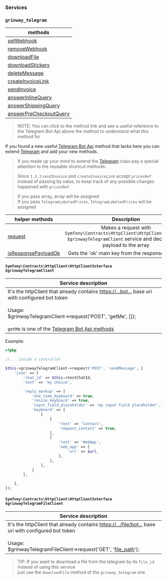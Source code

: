 ### Services

### `grinway_telegram`

| methods                                                                                                      |
|--------------------------------------------------------------------------------------------------------------|
| [setWebhook](https://github.com/GrinWay/telegram-bundle/blob/main/src/Service/Telegram.php#L40)              |
| [removeWebhook](https://github.com/GrinWay/telegram-bundle/blob/main/src/Service/Telegram.php#L50)           |
| [downloadFile](https://github.com/GrinWay/telegram-bundle/blob/main/src/Service/Telegram.php#L62)            |
| [downloadStickers](https://github.com/GrinWay/telegram-bundle/blob/main/src/Service/Telegram.php#L124)       |
| [deleteMessage](https://github.com/GrinWay/telegram-bundle/blob/main/src/Service/Telegram.php#L185)          |
| [createInvoiceLink](https://github.com/GrinWay/telegram-bundle/blob/main/src/Service/Telegram.php#L210)      |
| [sendInvoice](https://github.com/GrinWay/telegram-bundle/blob/main/src/Service/Telegram.php#L272)            |
| [answerInlineQuery](https://github.com/GrinWay/telegram-bundle/blob/main/src/Service/Telegram.php#L336)      |
| [answerShippingQuery](https://github.com/GrinWay/telegram-bundle/blob/main/src/Service/Telegram.php#L368)    |
| [answerPreCheckoutQuery](https://github.com/GrinWay/telegram-bundle/blob/main/src/Service/Telegram.php#L412) |

> NOTE: You can click to the method link and see a useful reference to the Telegram Bot Api above the method to
> understand what this method for

If you found a new useful [Telegram Bot Api](https://core.telegram.org/bots/api#available-methods) method that lacks
here you can extend [Telegram](https://github.com/GrinWay/telegram-bundle/blob/main/src/Service/Telegram.php)
and add your new methods.

> If you made up your mind to extend the
> [Telegram](https://github.com/GrinWay/telegram-bundle/blob/main/src/Service/Telegram.php)
> class pay a special attention to the reusable shortcut methods:

> Since `1.3.3` `sendInvoice` and `createInvoiceLink` accept `pricesRef` 
> instead of passing by value, to keep track of any possible changes happened with `pricesRef`
> 
> If you pass array, array will be assigned 
> <br>
> If you pass `TelegramLabeledPrices`, `TelegramLabeledPrices` will be assigned

| helper methods                                                                                            |                                                                 Description                                                                  |
|-----------------------------------------------------------------------------------------------------------|:--------------------------------------------------------------------------------------------------------------------------------------------:|
| [request](https://github.com/GrinWay/telegram-bundle/blob/main/src/Service/Telegram.php#L465)             | Makes a request with `Symfony\Contracts\HttpClient\HttpClientInterface $grinwayTelegramClient` service and decodes json payload to the array |
| [isResponsePayloadOk](https://github.com/GrinWay/telegram-bundle/blob/main/src/Service/Telegram.php#L478) |                                               Gets the 'ok' main key from the response payload                                               |

#### `Symfony\Contracts\HttpClient\HttpClientInterface $grinwayTelegramClient`

| Service description                                                                                                                                                                                                                                                                                                                       |
|-------------------------------------------------------------------------------------------------------------------------------------------------------------------------------------------------------------------------------------------------------------------------------------------------------------------------------------------|
| It's the httpClient that already contains [https://...bot...](https://core.telegram.org/bots/api#making-requests) base uri with configured bot token<br><br>Usage:<br>$grinwayTelegramClient->request('POST', 'getMe', []);<br><br>`getMe` is one of the [Telegram Bot Api methods](https://core.telegram.org/bots/api#available-methods) |

Example:

```php
<?php

//... inside a controller

$this->grinwayTelegramClient->request('POST', 'sendMessage', [
    'json' => [
        'chat_id' => $this->testChatId,
        'text' => 'my choice',

        'reply_markup' => [
            'one_time_keyboard' => true,
            'resize_keyboard' => true,
            'input_field_placeholder' => 'my input field placeholder',
            'keyboard' => [
                [
                    [
                        'text' => 'Contact',
                        'request_contact' => true,
                    ],
                    [
                        'text' => 'WebApp',
                        'web_app' => [
                            'url' => $url,
                        ],
                    ],
                ],
            ]
        ],

    ],
]);
```

#### `Symfony\Contracts\HttpClient\HttpClientInterface $grinwayTelegramFileClient`

| Service description                                                                                                                                                                                                                                                     |
|-------------------------------------------------------------------------------------------------------------------------------------------------------------------------------------------------------------------------------------------------------------------------|
| It's the httpClient that already contains [https://.../file/bot...](https://core.telegram.org/bots/api#file) base uri with configured bot token<br><br>Usage:<br>$grinwayTelegramFileClient->request('GET', '[file_path](https://core.telegram.org/bots/api#getfile)'); |

> TIP: If you want to download a file from the telegram by its `file_id`<br>instead of using this service<br>just use
> the `downloadFile` method of the `grinway_telegram` one
